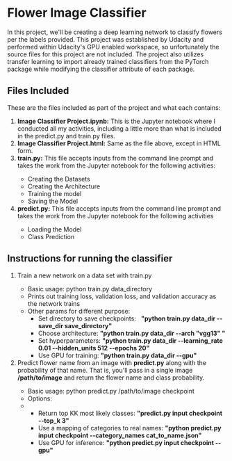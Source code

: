 
<h1>Flower Image Classifier</h1>
In this project, we'll be creating a deep learning network to classify flowers per the labels provided. This project was established by Udacity and performed within Udacity's GPU enabled workspace, so unfortunately the source files for this project are not included. The project also utilizes transfer learning to import already trained classifiers from the PyTorch package while modifying the classifier attribute of each package.




<h2>Files Included</h2>

These are the files included as part of the project and what each contains:
<ol>
        <li><b>Image Classifier Project.ipynb:</b> This is the Jupyter notebook where I conducted all my activities, including a little more than what is included in the predict.py and train.py files.</li>

<li><b>Image Classifier Project.html:</b> Same as the file above, except in HTML form.</li>
<li><b>train.py:</b> This file accepts inputs from the command line prompt and takes the work from the Jupyter notebook for the following activities:</li>
    <ul>
            <li>Creating the Datasets</li>
            <li>Creating the Architecture</li>
            <li>Training the model</li>
            <li>Saving the Model</li>
    </ul>
<li><b>predict.py:</b> This file accepts inputs from the command line prompt and takes the work from the Jupyter notebook for the following activities</li>
    <ul>
        <li>Loading the Model</li>
        <li>Class Prediction</li>
    </ul>
</ol>




<h2>Instructions for running the classifier</h2>

<ol>
    <li>Train a new network on a data set with train.py</li>
            <ul>
                    <li>Basic usage: python train.py data_directory</li>
                    <li>Prints out training loss, validation loss, and validation accuracy as the network trains</li>
                    <li>Other params for different purpose:
                    <ul>
                        <li>Set directory to save checkpoints:  &nbsp; <b>"python train.py data_dir --save_dir save_directory"</b></li>
                        <li>Choose architecture:<span>         </span><b>"python train.py data_dir --arch "vgg13" "</b></li>
                        <li>Set hyperparameters:       <b>"python train.py data_dir --learning_rate 0.01 --hidden_units 512 --epochs 20"</b></li>
                        <li>Use GPU for training:      <b>"python train.py data_dir --gpu"</b></li>
                    </ul>
            </ul>
    <li>Predict flower name from an image with <b>predict.py</b> along with the probability of that name. That is, you'll pass in a single image <b>/path/to/image</b> and return     the flower name   and class probability.</li>
        <ul>
            <li>Basic usage: python predict.py /path/to/image checkpoint</li>
            <li>Options:<li>
                <ul>
                    <li>Return top KK most likely classes:               <b>"predict.py input checkpoint --top_k 3"</b></li>
                    <li>Use a mapping of categories to real names:       <b>"python predict.py input checkpoint --category_names cat_to_name.json"</b></li>
                    <li>Use GPU for inference:                           <b>"python predict.py input checkpoint --gpu"</b></li>
                </ul>
        </ul>
</ol>
